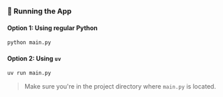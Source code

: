 ### 🚀 Running the App

#### Option 1: Using regular Python
```bash
python main.py
```

#### Option 2: Using `uv`
```bash
uv run main.py
```

> Make sure you're in the project directory where `main.py` is located.